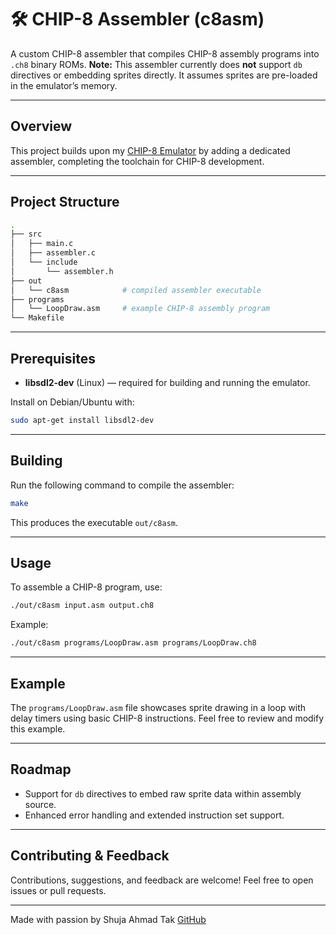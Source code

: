 
# 🛠️ CHIP-8 Assembler (c8asm)

A custom CHIP-8 assembler that compiles CHIP-8 assembly programs into `.ch8` binary ROMs.
**Note:** This assembler currently does **not** support `db` directives or embedding sprites directly. It assumes sprites are pre-loaded in the emulator’s memory.

---

## Overview

This project builds upon my [CHIP-8 Emulator](https://github.com/tak-shuja/CHIP-8-Emulator.git) by adding a dedicated assembler, completing the toolchain for CHIP-8 development.

---

## Project Structure

```bash
.
├── src
│   ├── main.c
│   ├── assembler.c
│   └── include
│       └── assembler.h
├── out
│   └── c8asm            # compiled assembler executable
├── programs
│   └── LoopDraw.asm     # example CHIP-8 assembly program
└── Makefile
````

---

## Prerequisites

* **libsdl2-dev** (Linux) — required for building and running the emulator.

Install on Debian/Ubuntu with:

```bash
sudo apt-get install libsdl2-dev
```

---

## Building

Run the following command to compile the assembler:

```bash
make
```

This produces the executable `out/c8asm`.

---

## Usage

To assemble a CHIP-8 program, use:

```bash
./out/c8asm input.asm output.ch8
```

Example:

```bash
./out/c8asm programs/LoopDraw.asm programs/LoopDraw.ch8
```

---

## Example

The `programs/LoopDraw.asm` file showcases sprite drawing in a loop with delay timers using basic CHIP-8 instructions.
Feel free to review and modify this example.

---

## Roadmap

* Support for `db` directives to embed raw sprite data within assembly source.
* Enhanced error handling and extended instruction set support.

---

## Contributing & Feedback

Contributions, suggestions, and feedback are welcome! Feel free to open issues or pull requests.

---

Made with passion by Shuja Ahmad Tak
[GitHub](https://github.com/tak-shuja/)
